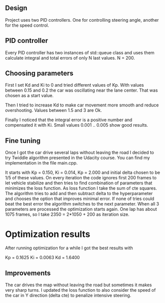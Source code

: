 ##  Design

Project uses two PID controllers. One for controlling steering angle, another for the speed control.


##  PID controller

Every PID controller has two instances of std::queue class and uses them calculate integral and total errors of only N last values.
N = 200.

## Choosing parameters

First I set Kd and Ki to 0 and tried different values of Kp. With values between 0.15 and 0.2 the car was oscillating near the lane center. That was chosen as a start value.

Then I tried to increase Kd to make car movement more smooth and reduce overshooting. Values between 1.5 and 3 are Ok.

Finally I noticed that the integral error is a positive number and compensated it with Ki. Small values 0.001 .. 0.005 show good results.

## Fine tuning

Once I got the car drive several laps without leaving the road I decided to try Twiddle algorithm presented in the Udacity course. You can find my implementation in the file main.cpp.

It starts with Kp = 0.150, Ki = 0.014, Kp = 2.000 and initial delta chosen to be 1/5 of these values. On every iteration the code ignores first 200 frames to let vehicle stabilize and then tries to find combination of parameters that minimizes the loss function. As loss function I take the sum of cte squares. The algorithm tries to add and then subtract delta to the hyperparameter and chooses the option that improves minimal error. If none of tries could beat the best error the algorithm switches to the next parameter. When all 3 parameters are processed the optimization starts again.
One lap has about 1075 frames, so I take 2350 = 2*1050 + 200 as iteration size.

# Optimization results

After running optimization for a while I got the best results with 

Kp = 0.1625
Ki = 0.0063
Kd = 1.6400


## Improvements

The car drives the map without leaving the road but sometimes it makes very sharp turns. I updated the loss function to also consider the speed of the car in Y direction (delta cte) to penalize intensive steering.          